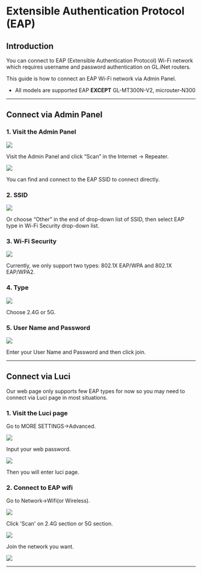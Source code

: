
# Extensible Authentication Protocol (EAP)

## Introduction
You can connect to EAP (Extensible Authentication Protocol) Wi-Fi network which requires username and password authentication on GL.iNet routers.

This guide is how to connect an EAP Wi-Fi network via Admin Panel. 

* All models are supported EAP **EXCEPT** GL-MT300N-V2, microuter-N300

---
## Connect via Admin Panel
### 1. Visit the Admin Panel 

![](https://static.gl-inet.com/docs/en/3/troubleshooting/EAP/Picture1.png)

Visit the Admin Panel and click “Scan” in the Internet -> Repeater.


![](https://static.gl-inet.com/docs/en/3/troubleshooting/EAP/Picture2.png)

You can find and connect to the EAP SSID to connect directly.

### 2. SSID

![](https://static.gl-inet.com/docs/en/3/troubleshooting/EAP/Picture3.png)

Or choose “Other” in the end of drop-down list of SSID, then select EAP type in Wi-Fi Security drop-down list.

### 3. Wi-Fi Security 

![](https://static.gl-inet.com/docs/en/3/troubleshooting/EAP/Picture4.png)

Currently, we only support two types: 802.1X EAP/WPA and 802.1X EAP/WPA2.

### 4. Type

![](https://static.gl-inet.com/docs/en/3/troubleshooting/EAP/Picture5.png)

Choose 2.4G or 5G. 

### 5. User Name and Password 

![](https://static.gl-inet.com/docs/en/3/troubleshooting/EAP/Picture6.png)

Enter your User Name and Password and then click join.

---

## Connect via Luci

Our web page only supports few EAP types for now so you may need to connect via Luci page in most situations.

### 1. Visit the Luci page

Go to MORE SETTINGS->Advanced.

![](https://static.gl-inet.com/docs/en/3/troubleshooting/EAP/7.png)

Input your web password.

![](https://static.gl-inet.com/docs/en/3/troubleshooting/EAP/8.png)

Then you will enter luci page.

### 2. Connect to EAP wifi

Go to Network->Wifi(or Wireless).

![](https://static.gl-inet.com/docs/en/3/troubleshooting/EAP/9.png)

Click 'Scan' on 2.4G section or 5G section.

![](https://static.gl-inet.com/docs/en/3/troubleshooting/EAP/10.png)

Join the network you want.

![](https://static.gl-inet.com/docs/en/3/troubleshooting/EAP/11.png)

---